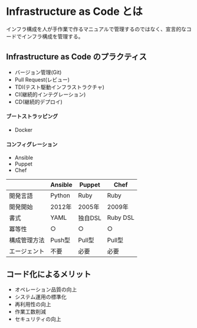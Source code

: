 # Infrastructure as Code とは
インフラ構成を人が手作業で作るマニュアルで管理するのではなく、宣言的なコードでインフラ構成を管理する。

## Infrastructure as Code のプラクティス
- バージョン管理(Git)
- Pull Request(レビュー)
- TDI(テスト駆動インフラストラクチャ)
- CI(継続的インテグレーション)
- CD(継続的デプロイ)

#### ブートストラッピング
- Docker

#### コンフィグレーション
- Ansible
- Puppet
- Chef

||Ansible|Puppet|Chef|
|---|---|---|---|
|開発言語|Python|Ruby|Ruby|
|開発開始|2012年|2005年|2009年|
|書式|YAML|独自DSL|Ruby DSL|
|冪等性|○|○|○|
|構成管理方法|Push型|Pull型|Pull型|
|エージェント|不要|必要|必要|


## コード化によるメリット
- オペレーション品質の向上
- システム運用の標準化
- 再利用性の向上
- 作業工数削減
- セキュリティの向上
